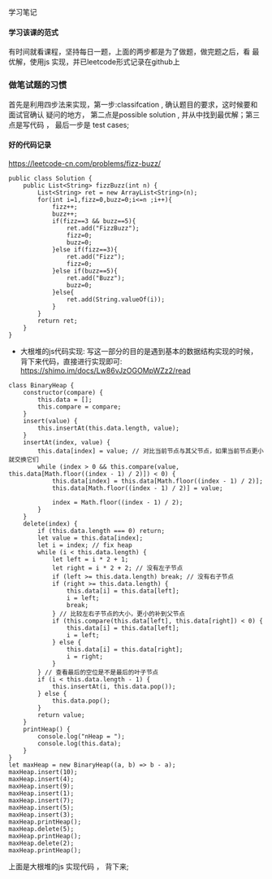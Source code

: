 <!--
 * @Author: your name
 * @Date: 2021-02-01 23:17:41
 * @LastEditTime: 2021-02-06 11:16:51
 * @LastEditors: Please set LastEditors
 * @Description: In User Settings Edit
 * @FilePath: \algorithm024\Week_02\README.md
-->
学习笔记

#### 学习该课的范式

有时间就看课程，坚持每日一题，上面的两步都是为了做题，做完题之后，看
最优解，使用js  实现，并已leetcode形式记录在github上


### 做笔试题的习惯

首先是利用四步法来实现，第一步:classifcation , 确认题目的要求，这时候要和面试官确认
疑问的地方， 第二点是possible solution , 并从中找到最优解；第三点是写代码 ， 最后一步是
test cases;

#### 好的代码记录

https://leetcode-cn.com/problems/fizz-buzz/

```
public class Solution {
    public List<String> fizzBuzz(int n) {
        List<String> ret = new ArrayList<String>(n);
        for(int i=1,fizz=0,buzz=0;i<=n ;i++){
            fizz++;
            buzz++;
            if(fizz==3 && buzz==5){
                ret.add("FizzBuzz");
                fizz=0;
                buzz=0;
            }else if(fizz==3){
                ret.add("Fizz");
                fizz=0;
            }else if(buzz==5){
                ret.add("Buzz");
                buzz=0;
            }else{
                ret.add(String.valueOf(i));
            }
        } 
        return ret;
    }
}
```
- 大根堆的js代码实现:
写这一部分的目的是遇到基本的数据结构实现的时候，背下来代码，直接进行实现即可:
https://shimo.im/docs/Lw86vJzOGOMpWZz2/read


```
class BinaryHeap {
    constructor(compare) {
        this.data = [];
        this.compare = compare;
    }
    insert(value) {
        this.insertAt(this.data.length, value);
    }
    insertAt(index, value) {
        this.data[index] = value; // 对比当前节点与其父节点，如果当前节点更小就交换它们    
        while (index > 0 && this.compare(value, this.data[Math.floor((index - 1) / 2)]) < 0) {
            this.data[index] = this.data[Math.floor((index - 1) / 2)];
            this.data[Math.floor((index - 1) / 2)] = value;

            index = Math.floor((index - 1) / 2);
        }
    }
    delete(index) {
        if (this.data.length === 0) return;
        let value = this.data[index];
        let i = index; // fix heap    
        while (i < this.data.length) {
            let left = i * 2 + 1;
            let right = i * 2 + 2; // 没有左子节点      
            if (left >= this.data.length) break; // 没有右子节点      
            if (right >= this.data.length) {
                this.data[i] = this.data[left];
                i = left;
                break;
            } // 比较左右子节点的大小，更小的补到父节点     
            if (this.compare(this.data[left], this.data[right]) < 0) {
                this.data[i] = this.data[left];
                i = left;
            } else {
                this.data[i] = this.data[right];
                i = right;
            }
        } // 查看最后的空位是不是最后的叶子节点  
        if (i < this.data.length - 1) {
            this.insertAt(i, this.data.pop());
        } else {
            this.data.pop();
        }
        return value;
    }
    printHeap() {
        console.log("nHeap = ");
        console.log(this.data);
    }
}
let maxHeap = new BinaryHeap((a, b) => b - a);
maxHeap.insert(10);
maxHeap.insert(4);
maxHeap.insert(9);
maxHeap.insert(1);
maxHeap.insert(7);
maxHeap.insert(5);
maxHeap.insert(3);
maxHeap.printHeap();
maxHeap.delete(5);
maxHeap.printHeap();
maxHeap.delete(2);
maxHeap.printHeap();
```

上面是大根堆的js 实现代码 ， 背下来;





